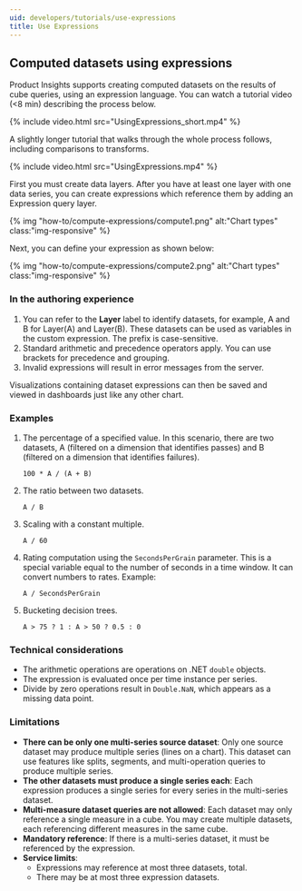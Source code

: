 ```yaml
---
uid: developers/tutorials/use-expressions
title: Use Expressions
---
```


## Computed datasets using expressions

Product Insights supports creating computed datasets on the results of cube queries, using an expression 
language. You can watch a tutorial video (<8 min) describing the process below.

{% include video.html src="UsingExpressions_short.mp4" %}

A slightly longer tutorial that walks through the whole process follows, including comparisons to transforms.

{% include video.html src="UsingExpressions.mp4" %}

First you must create data layers. After you have at least one layer with one data series, you can create expressions which reference them by adding an Expression query layer.

{% img "how-to/compute-expressions/compute1.png" alt:"Chart types" class:"img-responsive" %}

Next, you can define your expression as shown below:

{% img "how-to/compute-expressions/compute2.png" alt:"Chart types" class:"img-responsive" %}

### In the authoring experience

1. You can refer to the **Layer** label to identify datasets, for example, A and B for Layer(A) and Layer(B). These datasets can be used as variables in the custom expression. The prefix is case-sensitive.
1. Standard arithmetic and precedence operators apply. You can use brackets for precedence and grouping.
1. Invalid expressions will result in error messages from the server.

Visualizations containing dataset expressions can then be saved and viewed in dashboards just like any other chart.

### Examples

1.  The percentage of a specified value. In this scenario, there are two datasets, A (filtered on a dimension that identifies passes) and B (filtered on a dimension that identifies failures).
    ```shell
    100 * A / (A + B)
    ```
1.  The ratio between two datasets.
    ```shell
    A / B
    ```
1.  Scaling with a constant multiple.
    ```shell
    A / 60
    ```
1.  Rating computation using the `SecondsPerGrain` parameter. This is a special variable equal to the number of seconds in a time window. It can convert numbers to rates. Example:
    ```shell
    A / SecondsPerGrain
    ```
1.  Bucketing decision trees.
    ```shell
    A > 75 ? 1 : A > 50 ? 0.5 : 0
    ```

### Technical considerations

* The arithmetic operations are operations on .NET `double` objects.
* The expression is evaluated once per time instance per series.
* Divide by zero operations result in `Double.NaN`, which appears as a missing data point.

### Limitations

* **There can be only one multi-series source dataset**: Only one source dataset may produce multiple series (lines on a chart). This dataset can use features like splits, segments, and multi-operation queries to produce multiple series.
* **The other datasets must produce a single series each**: Each expression produces a single series for every series in the multi-series dataset.
* **Multi-measure dataset queries are not allowed**: Each dataset may only reference a single measure in a cube. You may create multiple datasets, each referencing different measures in the same cube.
* **Mandatory reference**: If there is a multi-series dataset, it must be referenced by the expression.
* **Service limits**:
    * Expressions may reference at most three datasets, total.
	* There may be at most three expression datasets.
